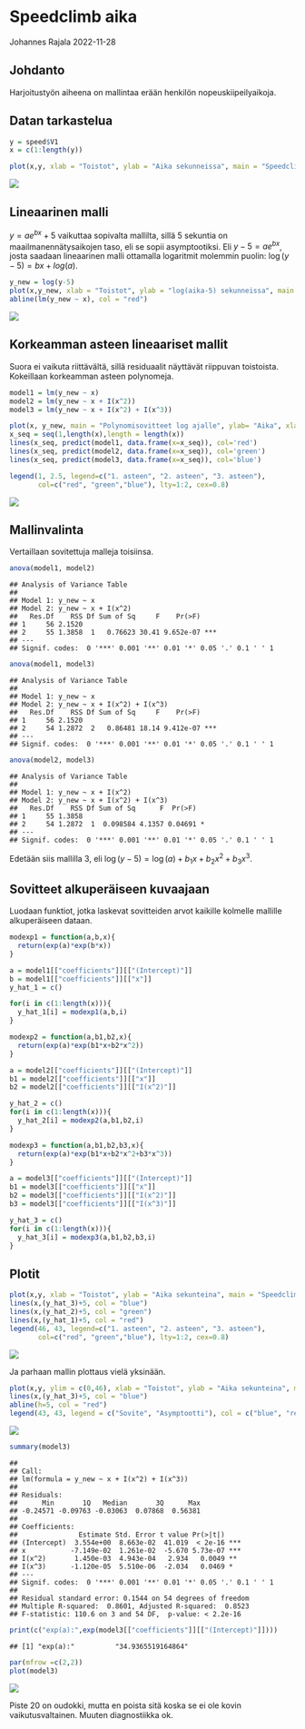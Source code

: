 Speedclimb aika
================
Johannes Rajala
2022-11-28

## Johdanto

Harjoitustyön aiheena on mallintaa erään henkilön nopeuskiipeilyaikoja.

## Datan tarkastelua

``` r
y = speed$V1
x = c(1:length(y))
```

``` r
plot(x,y, xlab = "Toistot", ylab = "Aika sekunneissa", main = "Speedclimbing ajat")
```

![](speedclimb_malli_files/figure-gfm/unnamed-chunk-3-1.png)<!-- -->

## Lineaarinen malli

$y=ae^{bx}+5$ vaikuttaa sopivalta mallilta, sillä 5 sekuntia on
maailmanennätysaikojen taso, eli se sopii asymptootiksi. Eli
$y-5 = ae^{bx}$, josta saadaan lineaarinen malli ottamalla logaritmit
molemmin puolin: $\log(y-5) = bx + log(a)$.

``` r
y_new = log(y-5)
plot(x,y_new, xlab = "Toistot", ylab = "log(aika-5) sekunneissa", main = "Log speedclimbing ajat")
abline(lm(y_new ~ x), col = "red")
```

![](speedclimb_malli_files/figure-gfm/unnamed-chunk-4-1.png)<!-- -->

## Korkeamman asteen lineaariset mallit

Suora ei vaikuta riittävältä, sillä residuaalit näyttävät riippuvan
toistoista. Kokeillaan korkeamman asteen polynomeja.

``` r
model1 = lm(y_new ~ x)
model2 = lm(y_new ~ x + I(x^2))
model3 = lm(y_new ~ x + I(x^2) + I(x^3))
```

``` r
plot(x, y_new, main = "Polynomisovitteet log ajalle", ylab= "Aika", xlab = "Toistot")
x_seq = seq(1,length(x),length = length(x))
lines(x_seq, predict(model1, data.frame(x=x_seq)), col='red')
lines(x_seq, predict(model2, data.frame(x=x_seq)), col='green')
lines(x_seq, predict(model3, data.frame(x=x_seq)), col='blue')

legend(1, 2.5, legend=c("1. asteen", "2. asteen", "3. asteen"),
       col=c("red", "green","blue"), lty=1:2, cex=0.8)
```

![](speedclimb_malli_files/figure-gfm/unnamed-chunk-6-1.png)<!-- -->

## Mallinvalinta

Vertaillaan sovitettuja malleja toisiinsa.

``` r
anova(model1, model2)
```

    ## Analysis of Variance Table
    ## 
    ## Model 1: y_new ~ x
    ## Model 2: y_new ~ x + I(x^2)
    ##   Res.Df    RSS Df Sum of Sq     F    Pr(>F)    
    ## 1     56 2.1520                                 
    ## 2     55 1.3858  1   0.76623 30.41 9.652e-07 ***
    ## ---
    ## Signif. codes:  0 '***' 0.001 '**' 0.01 '*' 0.05 '.' 0.1 ' ' 1

``` r
anova(model1, model3)
```

    ## Analysis of Variance Table
    ## 
    ## Model 1: y_new ~ x
    ## Model 2: y_new ~ x + I(x^2) + I(x^3)
    ##   Res.Df    RSS Df Sum of Sq     F    Pr(>F)    
    ## 1     56 2.1520                                 
    ## 2     54 1.2872  2   0.86481 18.14 9.412e-07 ***
    ## ---
    ## Signif. codes:  0 '***' 0.001 '**' 0.01 '*' 0.05 '.' 0.1 ' ' 1

``` r
anova(model2, model3)
```

    ## Analysis of Variance Table
    ## 
    ## Model 1: y_new ~ x + I(x^2)
    ## Model 2: y_new ~ x + I(x^2) + I(x^3)
    ##   Res.Df    RSS Df Sum of Sq      F  Pr(>F)  
    ## 1     55 1.3858                              
    ## 2     54 1.2872  1  0.098584 4.1357 0.04691 *
    ## ---
    ## Signif. codes:  0 '***' 0.001 '**' 0.01 '*' 0.05 '.' 0.1 ' ' 1

Edetään siis mallilla 3, eli $\log(y-5) = \log(a)+b_1x+b_2x^2+b_3x^3$.

## Sovitteet alkuperäiseen kuvaajaan

Luodaan funktiot, jotka laskevat sovitteiden arvot kaikille kolmelle
mallille alkuperäiseen dataan.

``` r
modexp1 = function(a,b,x){
  return(exp(a)*exp(b*x))
}

a = model1[["coefficients"]][["(Intercept)"]]
b = model1[["coefficients"]][["x"]]
y_hat_1 = c()

for(i in c(1:length(x))){
  y_hat_1[i] = modexp1(a,b,i)
}
```

``` r
modexp2 = function(a,b1,b2,x){
  return(exp(a)*exp(b1*x+b2*x^2))
}

a = model2[["coefficients"]][["(Intercept)"]]
b1 = model2[["coefficients"]][["x"]]
b2 = model2[["coefficients"]][["I(x^2)"]]

y_hat_2 = c()
for(i in c(1:length(x))){
  y_hat_2[i] = modexp2(a,b1,b2,i)
}
```

``` r
modexp3 = function(a,b1,b2,b3,x){
  return(exp(a)*exp(b1*x+b2*x^2+b3*x^3))
}

a = model3[["coefficients"]][["(Intercept)"]]
b1 = model3[["coefficients"]][["x"]]
b2 = model3[["coefficients"]][["I(x^2)"]]
b3 = model3[["coefficients"]][["I(x^3)"]]

y_hat_3 = c()
for(i in c(1:length(x))){
  y_hat_3[i] = modexp3(a,b1,b2,b3,i)
}
```

## Plotit

``` r
plot(x,y, xlab = "Toistot", ylab = "Aika sekunteina", main = "Speedclimb sovitteet")
lines(x,(y_hat_3)+5, col = "blue")
lines(x,(y_hat_2)+5, col = "green")
lines(x,(y_hat_1)+5, col = "red")
legend(46, 43, legend=c("1. asteen", "2. asteen", "3. asteen"),
       col=c("red", "green","blue"), lty=1:2, cex=0.8)
```

![](speedclimb_malli_files/figure-gfm/unnamed-chunk-13-1.png)<!-- -->

Ja parhaan mallin plottaus vielä yksinään.

``` r
plot(x,y, ylim = c(0,46), xlab = "Toistot", ylab = "Aika sekunteina", main = "Speedclimb, paras sovite ja asymptootti")
lines(x,(y_hat_3)+5, col = "blue")
abline(h=5, col = "red")
legend(43, 43, legend = c("Sovite", "Asymptootti"), col = c("blue", "red"), lty = c(1,1), cex = 0.8)
```

![](speedclimb_malli_files/figure-gfm/unnamed-chunk-14-1.png)<!-- -->

``` r
summary(model3)
```

    ## 
    ## Call:
    ## lm(formula = y_new ~ x + I(x^2) + I(x^3))
    ## 
    ## Residuals:
    ##      Min       1Q   Median       3Q      Max 
    ## -0.24571 -0.09763 -0.03063  0.07868  0.56381 
    ## 
    ## Coefficients:
    ##               Estimate Std. Error t value Pr(>|t|)    
    ## (Intercept)  3.554e+00  8.663e-02  41.019  < 2e-16 ***
    ## x           -7.149e-02  1.261e-02  -5.670 5.73e-07 ***
    ## I(x^2)       1.450e-03  4.943e-04   2.934   0.0049 ** 
    ## I(x^3)      -1.120e-05  5.510e-06  -2.034   0.0469 *  
    ## ---
    ## Signif. codes:  0 '***' 0.001 '**' 0.01 '*' 0.05 '.' 0.1 ' ' 1
    ## 
    ## Residual standard error: 0.1544 on 54 degrees of freedom
    ## Multiple R-squared:  0.8601, Adjusted R-squared:  0.8523 
    ## F-statistic: 110.6 on 3 and 54 DF,  p-value: < 2.2e-16

``` r
print(c("exp(a):",exp(model3[["coefficients"]][["(Intercept)"]])))
```

    ## [1] "exp(a):"          "34.9365519164864"

``` r
par(mfrow =c(2,2))
plot(model3)
```

![](speedclimb_malli_files/figure-gfm/unnamed-chunk-16-1.png)<!-- -->

Piste 20 on oudokki, mutta en poista sitä koska se ei ole kovin
vaikutusvaltainen. Muuten diagnostiikka ok.
